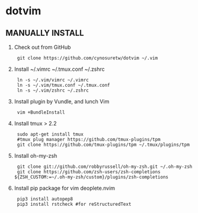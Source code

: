 dotvim
======
MANUALLY INSTALL
----------------

1. Check out from GitHub

        git clone https://github.com/cynosuretw/dotvim ~/.vim

2. Install ~/.vimrc ~/.tmux.conf ~/.zshrc

        ln -s ~/.vim/vimrc ~/.vimrc 
        ln -s ~/.vim/tmux.conf ~/.tmux.conf
        ln -s ~/.vim/zshrc ~/.zshrc

3. Install plugin by Vundle, and lunch Vim 

        vim +BundleInstall 

4. Install tmux > 2.2 

        sudo apt-get install tmux
        #tmux plug manager https://github.com/tmux-plugins/tpm
        git clone https://github.com/tmux-plugins/tpm ~/.tmux/plugins/tpm
        
5. Install oh-my-zsh

        git clone git://github.com/robbyrussell/oh-my-zsh.git ~/.oh-my-zsh
        git clone https://github.com/zsh-users/zsh-completions ${ZSH_CUSTOM:=~/.oh-my-zsh/custom}/plugins/zsh-completions

6. Install pip package for vim deoplete.nvim

        pip3 install autopep8
        pip3 install rstcheck #for reStructuredText
